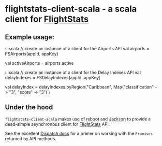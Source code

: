 # flightstats-client-scala - a scala client for [FlightStats][1]

## Example usage:

:::scala
// create an instance of a client for the Airports API
val airports = FSAirports(appId, appKey)

val activeAirports = airports.active


:::scala
// create an instance of a client for the Delay Indexes API
val delayIndexes = FSDelayIndexes(appId, appKey)

val delayIndex = delayIndexes.byRegion("Caribbean",
                     Map("classification" -> "3", "score" -> "3")
                 )

## Under the hood

`flightstats-client-scala` makes use of [reboot][2] and [Jackson][3]
to provide a dead-simple asynchronous client for [FlightStats][1] API.

See the excellent [Dispatch docs][4] for a primer on working with the
`Promises` returned by API methods.

[1]: https://developer.flightstats.com/api-docs/
[2]: https://github.com/dispatch/reboot
[3]: http://jackson.codehaus.org
[4]: http://dispatch.databinder.net/Dispatch.html
